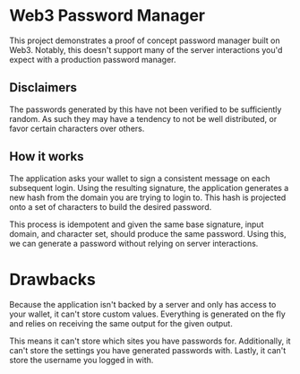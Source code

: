 # Web3 Password Manager

This project demonstrates a proof of concept password manager built on Web3.
Notably, this doesn't support many of the server interactions you'd expect with a production password manager.

## Disclaimers

The passwords generated by this have not been verified to be sufficiently random.
As such they may have a tendency to not be well distributed, or favor certain characters over others.

## How it works

The application asks your wallet to sign a consistent message on each subsequent login.
Using the resulting signature, the application generates a new hash from the domain you are trying to login to.
This hash is projected onto a set of characters to build the desired password.

This process is idempotent and given the same base signature, input domain, and character set, should produce the same password.
Using this, we can generate a password without relying on server interactions.

# Drawbacks

Because the application isn't backed by a server and only has access to your wallet, it can't store custom values.
Everything is generated on the fly and relies on receiving the same output for the given output.

This means it can't store which sites you have passwords for.
Additionally, it can't store the settings you have generated passwords with.
Lastly, it can't store the username you logged in with.
